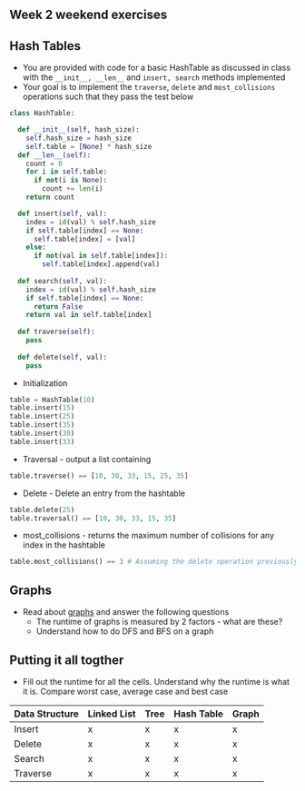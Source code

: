 ## Week 2 weekend exercises

## Hash Tables

* You are provided with code for a basic HashTable as discussed in class with the ```__init__, __len__``` and ```insert, search``` methods implemented
* Your goal is to implement the ```traverse```, ```delete``` and ```most_collisions``` operations such that they pass the test below

```Python
class HashTable:

  def __init__(self, hash_size):
    self.hash_size = hash_size
    self.table = [None] * hash_size
  def __len__(self):
    count = 0
    for i in self.table:
      if not(i is None):
        count += len(i)
    return count

  def insert(self, val):
    index = id(val) % self.hash_size
    if self.table[index] == None:
      self.table[index] = [val]
    else:
      if not(val in self.table[index]):
        self.table[index].append(val)
        
  def search(self, val):
    index = id(val) % self.hash_size
    if self.table[index] == None:
      return False
    return val in self.table[index]
    
  def traverse(self):
    pass
    
  def delete(self, val):
    pass
```

* Initialization
```Python  
table = HashTable(10)
table.insert(15)
table.insert(25)
table.insert(35)
table.insert(30)
table.insert(33)
```

* Traversal - output a list containing 
```Python
table.traverse() == [10, 30, 33, 15, 25, 35]
```

* Delete - Delete an entry from the hashtable
```Python
table.delete(25)
table.traversal() == [10, 30, 33, 15, 35]
```

* most_collisions - returns the maximum number of collisions for any index in the hashtable
```Python
table.most_collisions() == 3 # Assuming the delete operation previously did not occur
```

## Graphs
* Read about [graphs](https://www.geeksforgeeks.org/graph-data-structure-and-algorithms/) and answer the following questions
  * The runtime of graphs is measured by 2 factors - what are these?
  * Understand how to do DFS and BFS on a graph
  
## Putting it all togther

* Fill out the runtime for all the cells. Understand why the runtime is what it is. Compare worst case, average case and best case

Data Structure| Linked List | Tree | Hash Table | Graph
--------------|-------------|------|------------|-----
Insert        |        x    | x    |  x         | x
Delete        |        x    | x    |  x         | x
Search        |        x    | x    |  x         | x
Traverse      |        x    | x    |  x         | x



